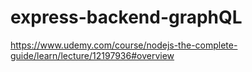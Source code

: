 # express-backend-graphQL

https://www.udemy.com/course/nodejs-the-complete-guide/learn/lecture/12197936#overview